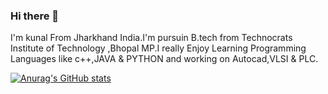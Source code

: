 ### Hi there 👋

I'm kunal From Jharkhand India.I'm pursuin B.tech from Technocrats Institute of Technology ,Bhopal MP.I really Enjoy Learning Programming Languages like c++,JAVA & PYTHON and working on Autocad,VLSI & PLC.

[![Anurag's GitHub stats](https://github-readme-stats.vercel.app/api?username=Kunal-Kumar-Das191049)](https://github.com/anuraghazra/github-readme-stats)
